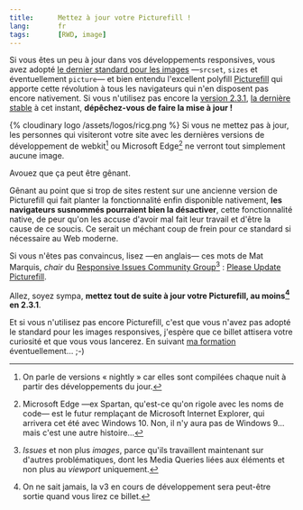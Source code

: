 ```yaml
---
title:      Mettez à jour votre Picturefill !
lang:       fr
tags:       [RWD, image]
---
```


Si vous êtes un peu à jour dans vos développements responsives, vous avez adopté [le dernier standard pour les images](http://responsiveimages.org/) —`srcset`, `sizes` et éventuellement `picture`— et bien entendu l'excellent polyfill [Picturefill](https://scottjehl.github.io/picturefill/) qui apporte cette révolution à tous les navigateurs qui n'en disposent pas encore nativement. Si vous n'utilisez pas encore la [version 2.3.1](https://github.com/scottjehl/picturefill/releases/tag/2.3.1), [la dernière stable](https://github.com/scottjehl/picturefill/releases) à cet instant, **dépêchez-vous de faire la mise à jour !**

{% cloudinary logo /assets/logos/ricg.png %}
Si vous ne mettez pas à jour, les personnes qui visiteront votre site avec les dernières versions de développement de webkit[^nightly] ou Microsoft Edge[^edge] ne verront tout simplement aucune image.

[^nightly]: On parle de versions « nightly » car elles sont compilées chaque nuit à partir des développements du jour.

[^edge]: Microsoft Edge —ex Spartan, qu'est-ce qu'on rigole avec les noms de code— est le futur remplaçant de Microsoft Internet Explorer, qui arrivera cet été avec Windows 10. Non, il n'y aura pas de Windows 9… mais c'est une autre histoire…

Avouez que ça peut être gênant.

Gênant au point que si trop de sites restent sur une ancienne version de Picturefill qui fait planter la fonctionnalité enfin disponible nativement, **les navigateurs susnommés pourraient bien la désactiver**, cette fonctionnalité native, de peur qu'on les accuse d'avoir mal fait leur travail et d'être la cause de ce soucis. Ce serait un méchant coup de frein pour ce standard si nécessaire au Web moderne.

Si vous n'êtes pas convaincus, lisez —en anglais— ces mots de Mat Marquis, *chair* du [Responsive Issues Community Group](http://ricg.io/)[^issues] : [Please Update Picturefill](https://css-tricks.com/please-update-picturefill/).

[^issues]: *Issues* et non plus *images*, parce qu'ils travaillent maintenant sur d'autres problématiques, dont les Media Queries liées aux éléments et non plus au *viewport* uniquement.

Allez, soyez sympa, **mettez tout de suite à jour votre Picturefill, au moins[^aumoins] en 2.3.1**.

[^aumoins]: On ne sait jamais, la v3 en cours de développement sera peut-être sortie quand vous lirez ce billet.

Et si vous n'utilisez pas encore Picturefill, c'est que vous n'avez pas adopté le standard pour les images responsives, j'espère que ce billet attisera votre curiosité et que vous vous lancerez. En suivant [ma formation](http://clever-institut.com/formation/formation-responsive-web-design) éventuellement… ;-)
